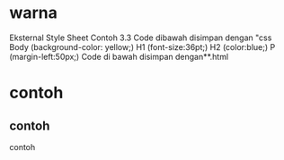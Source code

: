 # warna
Eksternal Style Sheet
Contoh 3.3
Code dibawah disimpan dengan "css
Body (background-color: yellow;)
H1 (font-size:36pt;)
H2 (color:blue;)
P (margin-left:50px;)
Code di bawah disimpan dengan**.html
<head> <link rel="stylesheet" type="text/css" href="exl.css">
<html> </head> <body> <h1> contoh </h1> <h2> contoh </h2> <p> contoh </p>
</body>
